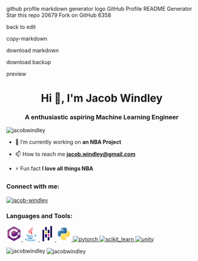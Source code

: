 

github profile markdown generator logo
GitHub Profile README Generator
Star this repo
20679
Fork on GitHub
6358

back to edit

copy-markdown

download markdown

download backup

preview
<h1 align="center">Hi 👋, I'm Jacob Windley</h1>
<h3 align="center">A enthusiastic aspiring Machine Learning Engineer</h3>

<p align="left"> <img src="https://komarev.com/ghpvc/?username=jacobwindley&label=Profile%20views&color=0e75b6&style=flat" alt="jacobwindley" /> </p>

- 🔭 I’m currently working on **an NBA Project**

- 📫 How to reach me **jacob.windley@gmail.com**

- ⚡ Fun fact **I love all things NBA**

<h3 align="left">Connect with me:</h3>
<p align="left">
<a href="https://linkedin.com/in/jacob-windley" target="blank"><img align="center" src="https://raw.githubusercontent.com/rahuldkjain/github-profile-readme-generator/master/src/images/icons/Social/linked-in-alt.svg" alt="jacob-windley" height="30" width="40" /></a>
</p>

<h3 align="left">Languages and Tools:</h3>
<p align="left"> <a href="https://www.w3schools.com/cs/" target="_blank" rel="noreferrer"> <img src="https://raw.githubusercontent.com/devicons/devicon/master/icons/csharp/csharp-original.svg" alt="csharp" width="40" height="40"/> </a> <a href="https://www.java.com" target="_blank" rel="noreferrer"> <img src="https://raw.githubusercontent.com/devicons/devicon/master/icons/java/java-original.svg" alt="java" width="40" height="40"/> </a> <a href="https://pandas.pydata.org/" target="_blank" rel="noreferrer"> <img src="https://raw.githubusercontent.com/devicons/devicon/2ae2a900d2f041da66e950e4d48052658d850630/icons/pandas/pandas-original.svg" alt="pandas" width="40" height="40"/> </a> <a href="https://www.python.org" target="_blank" rel="noreferrer"> <img src="https://raw.githubusercontent.com/devicons/devicon/master/icons/python/python-original.svg" alt="python" width="40" height="40"/> </a> <a href="https://pytorch.org/" target="_blank" rel="noreferrer"> <img src="https://www.vectorlogo.zone/logos/pytorch/pytorch-icon.svg" alt="pytorch" width="40" height="40"/> </a> <a href="https://scikit-learn.org/" target="_blank" rel="noreferrer"> <img src="https://upload.wikimedia.org/wikipedia/commons/0/05/Scikit_learn_logo_small.svg" alt="scikit_learn" width="40" height="40"/> </a> <a href="https://unity.com/" target="_blank" rel="noreferrer"> <img src="https://www.vectorlogo.zone/logos/unity3d/unity3d-icon.svg" alt="unity" width="40" height="40"/> </a> </p>

<p><img align="left" src="https://github-readme-stats.vercel.app/api/top-langs?username=jacobwindley&show_icons=true&locale=en&layout=compact" alt="jacobwindley" /></p>

<p>&nbsp;<img align="center" src="https://github-readme-stats.vercel.app/api?username=jacobwindley&show_icons=true&locale=en" alt="jacobwindley" /></p>
